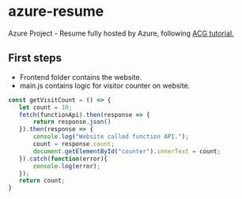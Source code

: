 # azure-resume
Azure Project - Resume fully hosted by Azure, following [ACG tutorial.](https://www.youtube.com/watch?v=ieYrBWmkfno) 


## First steps
 - Frontend folder contains the website.
 - main.js contains logic for visitor counter on website.

 ```js
const getVisitCount = () => {
    let count = 10;
    fetch(functionApi).then(response => {
        return response.json()
    }).then(response => {
        console.log("Website called function API.");
        count = response.count;
        document.getElementById("counter").innerText = count;
    }).catch(function(error){
        console.log(error);
    });
    return count;
}
 ```